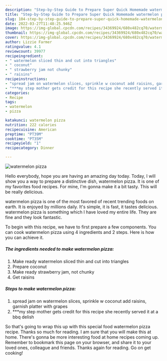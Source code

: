 ```yaml
---
description: "Step-by-Step Guide to Prepare Super Quick Homemade watermelon pizza"
title: "Step-by-Step Guide to Prepare Super Quick Homemade watermelon pizza"
slug: 104-step-by-step-guide-to-prepare-super-quick-homemade-watermelon-pizza
date: 2022-03-27T11:48:25.946Z
image: https://img-global.cpcdn.com/recipes/34369924/680x482cq70/watermelon-pizza-recipe-main-photo.jpg
thumbnail: https://img-global.cpcdn.com/recipes/34369924/680x482cq70/watermelon-pizza-recipe-main-photo.jpg
cover: https://img-global.cpcdn.com/recipes/34369924/680x482cq70/watermelon-pizza-recipe-main-photo.jpg
author: Lizzie Farmer
ratingvalue: 4.1
reviewcount: 39977
recipeingredient:
- " watermelon sliced thin and cut into triangles"
- " coconut"
- " strawberry jam not chunky"
- " raisins"
recipeinstructions:
- "spread jam on watermelon slices, sprinkle w coconut add raisins, garnish platter with grapes"
- "***my step mother gets credit for this recipe she recently served it at a bbq delish"
categories:
- Recipe
tags:
- watermelon
- pizza

katakunci: watermelon pizza 
nutrition: 222 calories
recipecuisine: American
preptime: "PT39M"
cooktime: "PT35M"
recipeyield: "1"
recipecategory: Dinner

---
```



![watermelon pizza](https://img-global.cpcdn.com/recipes/34369924/680x482cq70/watermelon-pizza-recipe-main-photo.jpg)

Hello everybody, hope you are having an amazing day today. Today, I will show you a way to prepare a distinctive dish, watermelon pizza. It is one of my favorites food recipes. For mine, I'm gonna make it a bit tasty. This will be really delicious.

watermelon pizza is one of the most favored of recent trending foods on earth. It is enjoyed by millions daily. It's simple, it is fast, it tastes delicious. watermelon pizza is something which I have loved my entire life. They are fine and they look fantastic.




To begin with this recipe, we have to first prepare a few components. You can cook watermelon pizza using 4 ingredients and 2 steps. Here is how you can achieve it.

<!--inarticleads1-->

##### The ingredients needed to make watermelon pizza:

1. Make ready  watermelon sliced thin and cut into triangles
1. Prepare  coconut
1. Make ready  strawberry jam, not chunky
1. Get  raisins




<!--inarticleads2-->

##### Steps to make watermelon pizza:

1. spread jam on watermelon slices, sprinkle w coconut add raisins, garnish platter with grapes
1. ***my step mother gets credit for this recipe she recently served it at a bbq delish




So that's going to wrap this up with this special food watermelon pizza recipe. Thanks so much for reading. I am sure that you will make this at home. There's gonna be more interesting food at home recipes coming up. Remember to bookmark this page on your browser, and share it to your loved ones, colleague and friends. Thanks again for reading. Go on get cooking!
